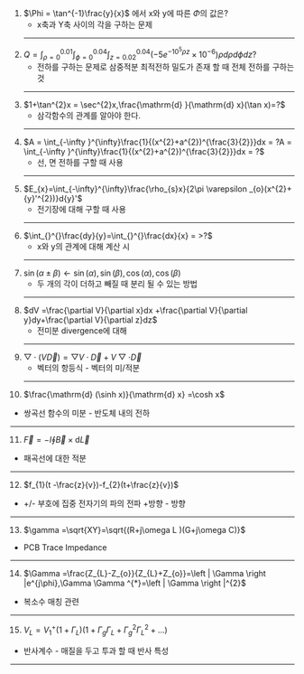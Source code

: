 1. $\Phi = \tan^{-1}\frac{y}{x}$ 에서 x와 y에 따른 $\Phi$의 값은?
    - x축과 Y축 사이의 각을 구하는 문제
    ------
2. $Q=\int_{\rho =0}^{0.01}\int_{\phi=0}^{0.04}\int_{z=0.02}^{0.04}\left ( -5e^{-10^{5}\rho z}\times 10^{-6} \right )\rho d \rho d \phi dz?$
   - 전하를 구하는 문제로 삼중적분 최적전하 밀도가 존재 할 때 전체 전하를 구하는 것
    -----
3. $1+\tan^{2}x = \sec^{2}x,\frac{\mathrm{d} }{\mathrm{d} x}(\tan x)=?$
   - 삼각함수의 관계를 알아야 한다.
    -----
4. $A = \int_{-\infty }^{\infty}\frac{1}{(x^{2}+a^{2})^{\frac{3}{2}}}dx = ?A = \int_{-\infty }^{\infty}\frac{1}{(x^{2}+a^{2})^{\frac{3}{2}}}dx = ?$
   - 선, 면 전하를 구할 때 사용
   -----
5. $E_{x}=\int_{-\infty}^{\infty}\frac{\rho_{s}x}{2\pi \varepsilon _{o}(x^{2}+{y}'^{2})}d{y}'$
   - 전기장에 대해 구할 때 사용
   -----
6. $\int_{}^{}\frac{dy}{y}=\int_{}^{}\frac{dx}{x} = >?$
   - x와 y의 관계에 대해 계산 시
   -----
7. $\sin(\alpha \pm \beta )\leftarrow \sin(\alpha),\sin(\beta),\cos(\alpha),\cos(\beta)$
   - 두 개의 각이 더하고 빼질 때 분리 될 수 있는 방법
   -----
8. $dV =\frac{\partial V}{\partial x}dx +\frac{\partial V}{\partial y}dy+\frac{\partial V}{\partial z}dz$
   - 전미분  divergence에 대해
   -----
9. $\bigtriangledown \cdot (V\vec{D}) = \bigtriangledown V \cdot \vec{D} +V\bigtriangledown \cdot \vec{D}$
   - 벡터의 항등식 - 벡터의 미/적분
   -----
10. $\frac{\mathrm{d} (\sinh x)}{\mathrm{d} x} =\cosh x$
   - 쌍곡선 함수의 미분 - 반도체 내의 전하
   -----
11. $\vec{F}=-I\oint \vec{B}\times \mathrm{d}\vec{L}$
   - 패곡선에 대한 적분
   -----
12. $f_{1}(t -\frac{z}{v})-f_{2}(t+\frac{z}{v})$
   - +/- 부호에 집중 전자기의 파의 전파 +방향 - 방향
   -----
13. $\gamma =\sqrt{XY}=\sqrt{(R+j\omega L )(G+j\omega C)}$
   - PCB Trace Impedance
   -----
14. $\Gamma =\frac{Z_{L}-Z_{o}}{Z_{L}+Z_{o}}=\left | \Gamma  \right |e^{j\phi},\Gamma \Gamma ^{*}=\left | \Gamma  \right |^{2}$
   - 복소수 매칭 관련
   -----
15. $V_{L}=V_{1}^{+}(1+\Gamma _{L})(1+\Gamma _{g}\Gamma _{L}+\Gamma _{g}^{2} \Gamma _{L}^{2} + ...)$
   - 반사계수 - 매질을 두고 투과 할 때 반사 특성
   -----
